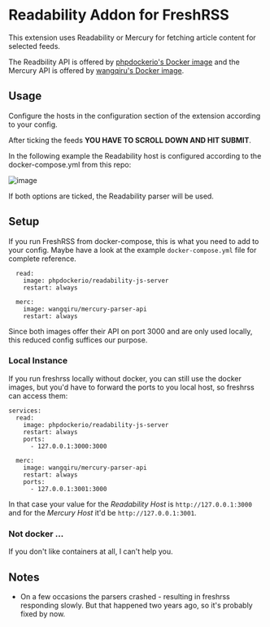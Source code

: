 # Readability Addon for FreshRSS

This extension uses Readability or Mercury for fetching article content for selected feeds. 

The Readbility API is offered by [phpdockerio's Docker image](https://hub.docker.com/r/phpdockerio/readability-js-server) and the Mercury API is offered by [wangqiru's Docker image](https://hub.docker.com/r/wangqiru/mercury-parser-api).

## Usage

Configure the hosts in the configuration section of the extension according to your config. 

After ticking the feeds **YOU HAVE TO SCROLL DOWN AND HIT SUBMIT**.

In the following example the Readability host is configured according to the docker-compose.yml from this repo:

![image](https://store.eris.cc/uploads/4e0d69953ef34df7dc581e7c2fd7c0fb.JPG?)

If both options are ticked, the Readability parser will be used.

## Setup 

If you run FreshRSS from docker-compose, this is what you need to add to your config. Maybe have a look at the example `docker-compose.yml` file for complete reference.

```
  read:
    image: phpdockerio/readability-js-server
    restart: always

  merc:
    image: wangqiru/mercury-parser-api
    restart: always
```

Since both images offer their API on port 3000 and are only used locally, this reduced config suffices our purpose.

### Local Instance

If you run freshrss locally without docker, you can still use the docker images, but you'd have to forward the ports to you local host, so freshrss can access them:

```
services:
  read:
    image: phpdockerio/readability-js-server
    restart: always
    ports:
      - 127.0.0.1:3000:3000

  merc:
    image: wangqiru/mercury-parser-api
    restart: always
    ports:
      - 127.0.0.1:3001:3000
```

In that case your value for the *Readability Host* is `http://127.0.0.1:3000` and for the *Mercury Host* it'd be `http://127.0.0.1:3001`.

### Not docker ...

If you don't like containers at all, I can't help you. 

## Notes

 * On a few occasions the parsers crashed - resulting in freshrss responding slowly. But that happened two years ago, so it's probably fixed by now.
 



